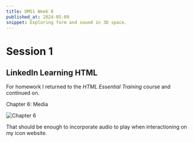 ```yaml
---
title: DMS1 Week 8
published_at: 2024-05-09
snippet: Exploring form and sound in 3D space.
---
```


# Session 1

## LinkedIn Learning HTML

For homework I returned to the *HTML Essential Training* course and continued on.

Chapter 6: Media

![Chapter 6](/w06s01/LiL_HTML/Chapter6.png)

That should be enough to incorporate audio to play when interactioning on my icon website.